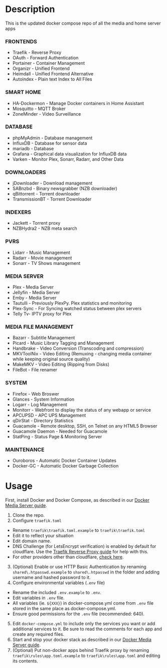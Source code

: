 # Description
This is the updated docker compose repo of all the media and home server apps

### FRONTENDS
* Traefik - Reverse Proxy
* OAuth - Forward Authentication
* Portainer - Container Management
* Organizr - Unified Frontend
* Heimdall - Unified Frontend Alternative
* Autoindex - Plain text Index to All Files

### SMART HOME

* HA-Dockermon - Manage Docker containers in Home Assistant 
* Mosquitto - MQTT Broker
* ZoneMinder - Video Surveillance 

### DATABASE

* phpMyAdmin - Database management
* InfluxDB - Database for sensor data
* mariadb - Database
* Grafana - Graphical data visualization for InfluxDB data
* Varken - Monitor Plex, Sonarr, Radarr, and Other Data

### DOWNLOADERS

* jDownloader - Download management
* SABnzbd - Binary newsgrabber (NZB downloader)
* qBittorrent - Torrent downloader
* TransmissionBT - Torrent Downloader

### INDEXERS

* Jackett - Torrent proxy
* NZBHydra2 - NZB meta search

### PVRS

* Lidarr - Music Management
* Radarr - Movie management
* Sonarr - TV Shows management

### MEDIA SERVER

* Plex - Media Server
* Jellyfin - Media Server
* Emby - Media Server
* Tautulli - Previously PlexPy. Plex statistics and monitoring
* Plex-Sync - For Syncing watched status between plex servers 
* Telly Tv- IPTV proxy for Plex

### MEDIA FILE MANAGEMENT

* Bazarr - Subtitle Management
* Picard - Music Library Tagging and Management
* Handbrake - Video Conversion (Transcoding and compression)
* MKVToolNix - Video Editing (Remuxing - changing media container while keeping original source quality)
* MakeMKV - Video Editing (Ripping from Disks)
* FileBot - File renamer

### SYSTEM

* Firefox - Web Broswer
* Glances - System Information
* Logarr - Log Management
* Monitorr - Webfront to display the status of any webapp or service
* APCUPSD - APC UPS Management
* qDirStat - Directory Statistics
* Guacamole - Remote desktop, SSH, on Telnet on any HTML5 Browser 
* Guacamole Daemon - Needed for Guacamole
* StatPing - Status Page & Monitoring Server

### MAINTENANCE

* Ouroboros - Automatic Docker Container Updates
* Docker-GC - Automatic Docker Garbage Collection

# Usage

First, install Docker and Docker Compose, as described in our <a href="https://www.smarthomebeginner.com/docker-home-media-server-2018-basic/">Docker Media Server guide</a>. 

1. Clone the repo.
2. Configure `traefik.toml`
  * Rename `traefik\traefik.toml.example` to `traefik\traefik.toml`
  * Edit it to reflect your situation
  * Edit domain name. 
  * DNS Challenge (for LetsEncrypt verification) is enabled by default for cloudflare. Use the [Traefik Reverse Proxy guide](https://www.smarthomebeginner.com/traefik-reverse-proxy-tutorial-for-docker/) for help with this.
  * For other providers other than cloudflare, [check here](https://docs.traefik.io/v2.0/https/acme/#providers).
3. (Optional) Enable or use HTTP Basic Authentication by renaming `shared\.htpasswd.example` to `shared\.htpasswd` in the folder and adding username and hashed password to it. 
4. Configure environmental variables (`.env` file)
  * Rename the included `.env.example` to `.env`.
  * Edit variables in `.env` file. 
  * All variables (ie. `${XXX}`) in docker-compose.yml come from `.env` file stored in the same place as docker-compose.yml. 
  * Ensure good permissions for the `.env` file (recommended: 640).
5. Edit `docker-compose.yml` to include only the services you want or add additional services to it. Be sure to read the comments for each app and create any required files.
6. Start and stop your docker stack as described in our [Docker Media Server guide](https://www.smarthomebeginner.com/docker-home-media-server-2018-basic/).
7. (Optional) Put non-docker apps behind Traefik proxy by renaming `traefik\rules\app.toml.example` to `traefik\rules\app.toml` and editing its contents.
